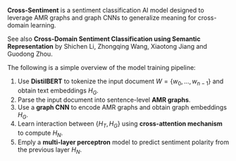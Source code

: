 **Cross-Sentiment** is a sentiment classification AI model designed to leverage AMR graphs and graph CNNs to generalize meaning for cross-domain learning.

See also **Cross-Domain Sentiment Classification using Semantic Representation** by Shichen Li, Zhongqing Wang, Xiaotong Jiang and Guodong Zhou.

The following is a simple overview of the model training pipeline:
1. Use **DistilBERT** to tokenize the input document $W = \{ w_0, ..., w_{n-1} \}$ and obtain text embeddings $H_G$.
2. Parse the input document into sentence-level **AMR graphs**.
3. Use a **graph CNN** to encode AMR graphs and obtain graph embeddings $H_G$.
4. Learn interaction between $\{ H_T, H_G \}$ using **cross-attention mechanism** to compute $H_N$.
5. Emply a **multi-layer perceptron** model to predict sentiment polarity from the previous layer $H_N$.
